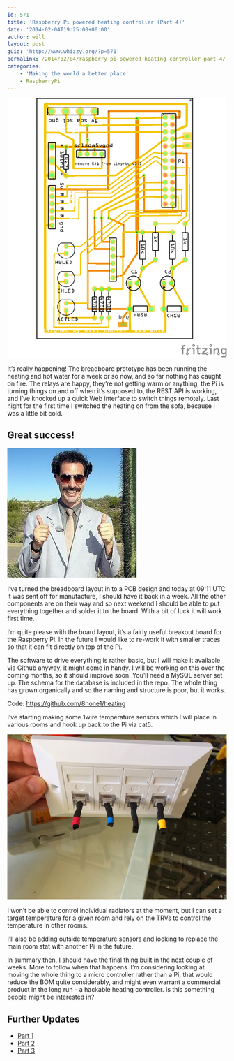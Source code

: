 ```yaml
---
id: 571
title: 'Raspberry Pi powered heating controller (Part 4)'
date: '2014-02-04T19:25:00+00:00'
author: will
layout: post
guid: 'http://www.whizzy.org/?p=571'
permalink: /2014/02/04/raspberry-pi-powered-heating-controller-part-4/
categories:
    - 'Making the world a better place'
    - RaspberryPi
---
```


![Heating PCB](/wp-content/uploads/2014/02/heating5_pcb.png)

It’s really happening! The breadboard prototype has been running the heating and hot water for a week or so now, and so far nothing has caught on fire. The relays are happy, they’re not getting warm or anything, the Pi is turning things on and off when it’s supposed to, the REST API is working, and I’ve knocked up a quick Web interface to switch things remotely. Last night for the first time I switched the heating on from the sofa, because I was a little bit cold.

## Great success!

![Borat](/wp-content/uploads/2014/02/borat.jpg)

I’ve turned the breadboard layout in to a PCB design and today at 09:11 UTC it was sent off for manufacture, I should have it back in a week. All the other components are on their way and so next weekend I should be able to put everything together and solder it to the board. With a bit of luck it will work first time.

I’m quite please with the board layout, it’s a fairly useful breakout board for the Raspberry Pi. In the future I would like to re-work it with smaller traces so that it can fit directly on top of the Pi.

The software to drive everything is rather basic, but I will make it available via Github anyway, it might come in handy. I will be working on this over the coming months, so it should improve soon. You’ll need a MySQL server set up. The schema for the database is included in the repo. The whole thing has grown organically and so the naming and structure is poor, but it works.

Code: <https://github.com/8none1/heating>

I’ve starting making some 1wire temperature sensors which I will place in various rooms and hook up back to the Pi via cat5.

![1wire_heat](/wp-content/uploads/2014/02/1wire_heat.jpg)

I won’t be able to control individual radiators at the moment, but I can set a target temperature for a given room and rely on the TRVs to control the temperature in other rooms.

I’ll also be adding outside temperature sensors and looking to replace the main room stat with another Pi in the future.

In summary then, I should have the final thing built in the next couple of weeks. More to follow when that happens. I’m considering looking at moving the whole thing to a micro controller rather than a Pi, that would reduce the BOM quite considerably, and might even warrant a commercial product in the long run – a hackable heating controller. Is this something people might be interested in?

## Further Updates

- [Part 1](http://www.whizzy.org/2014/01/raspberry-pi-powered-heating-controller-part-1/ "Raspberry Pi powered heating controller (Part 1)")
- [Part 2](http://www.whizzy.org/2014/01/raspberry-pi-powered-heating-controller-part-2/ "Raspberry Pi powered heating controller (Part 2)")
- [Part 3](http://www.whizzy.org/2014/01/raspberry-pi-powered-heating-controller-part-3/ "Raspberry Pi powered heating controller (Part 3)")